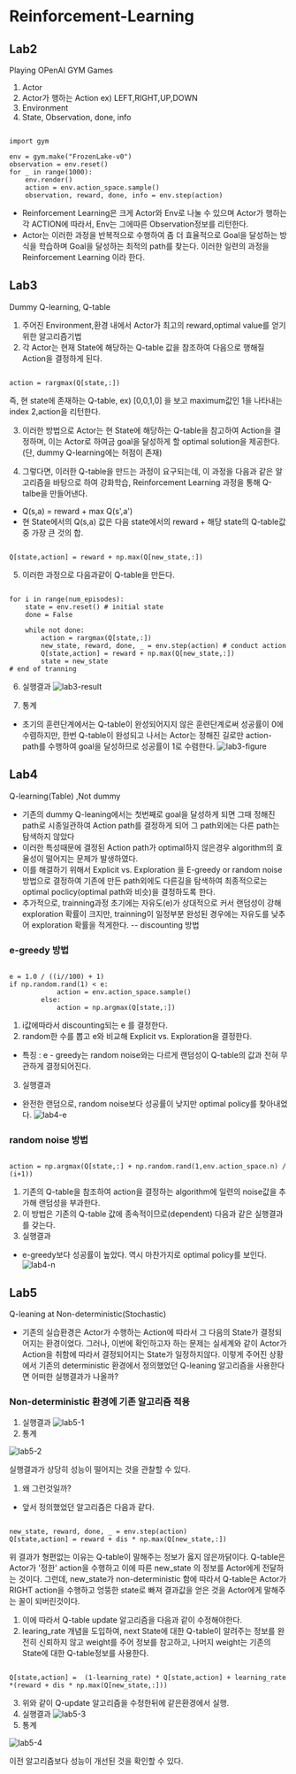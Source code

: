 # Reinforcement-Learning

## Lab2
Playing OPenAI GYM Games
1. Actor
2. Actor가 행하는 Action ex) LEFT,RIGHT,UP,DOWN
3. Environment
4. State, Observation, done, info

<pre><code>
import gym

env = gym.make("FrozenLake-v0")
observation = env.reset()
for _ in range(1000):
	env.render()
	action = env.action_space.sample()
	observation, reward, done, info = env.step(action)
</code></pre>

- Reinforcement Learning은 크게 Actor와 Env로 나눌 수 있으며 Actor가 행하는 각 ACTION에 따라서, Env는 그에따른 Observation정보를 리턴한다.
- Actor는 이러한 과정을 반복적으로 수행하여 좀 더 효율적으로 Goal을 달성하는 방식을 학습하며 Goal을 달성하는 최적의 path를 찾는다. 이러한 일련의 과정을 Reinforcement Learning 이라 한다.

## Lab3
Dummy Q-learning, Q-table
1. 주어진 Environment,환경 내에서 Actor가 최고의 reward,optimal value를 얻기위한 알고리즘기법
2. 각 Actor는 현재 State에 해당하는 Q-table 값을 참조하여 다음으로 행해질 Action을 결정하게 된다.

<pre><code>
action = rargmax(Q[state,:])
</code></pre>

즉, 현 state에 존재하는 Q-table, ex) [0,0,1,0] 을 보고 maximum값인 1을 나타내는 index 2,action을 리턴한다.

3. 이러한 방법으로 Actor는 현 State에 해당하는 Q-table을 참고하여 Action을 결정하며, 이는 Actor로 하여금 goal을 달성하게 할 optimal solution을 제공한다.(단, dummy Q-learning에는 허점이 존재)

4. 그렇다면, 이러한 Q-table을 만드는 과정이 요구되는데, 이 과정을 다음과 같은 알고리즘을 바탕으로 하여 강화학습, Reinforcement Learning 과정을 통해 Q-talbe을 만들어낸다.
- Q(s,a) = reward + max Q(s',a')
- 현 State에서의 Q(s,a) 값은 다음 state에서의 reward + 해당 state의 Q-table값중 가장 큰 것의 합.

<pre><code>
Q[state,action] = reward + np.max(Q[new_state,:])
</code></pre>
5. 이러한 과정으로 다음과같이 Q-table을 만든다.
<pre><code>
for i in range(num_episodes):
	state = env.reset() # initial state
	done = False

	while not done:
		action = rargmax(Q[state,:])
		new_state, reward, done, _ = env.step(action) # conduct action
		Q[state,action] = reward + np.max(Q[new_state,:])
		state = new_state
# end of tranning
</code></pre>

6. 실행결과
![lab3-result](/lab3/result/lab3_result.png)

7. 통계
- 초기의 훈련단계에서는 Q-table이 완성되어지지 않은 훈련단계로써 성공률이 0에 수렴하지만, 한번 Q-table이 완성되고 나서는 Actor는 정해진 길로만 action-path를 수행하여 goal을 달성하므로 성공률이 1로 수렴한다.
![lab3-figure](/lab3/result/figure.png)

## Lab4
Q-learning(Table) ,Not dummy
- 기존의 dummy Q-leaning에서는 첫번째로 goal을 달성하게 되면 그때 정해진 path로 시종일관하여 Action path를 결정하게 되어 그 path외에는 다른 path는 탐색하지 않았다
- 이러한 특성때문에 결정된 Action path가 optimal하지 않은경우 algorithm의 효율성이 떨어지는 문제가 발생하였다.
- 이를 해결하기 위해서 Explicit vs. Exploration 을 E-greedy or random noise방법으로 결정하여 기존에 만든 path외에도 다른길을 탐색하여 최종적으로는 optimal poclicy(optimal path와 비슷)을 결정하도록 한다.
- 추가적으로, trainning과정 초기에는 자유도(e)가 상대적으로 커서 랜덤성이 강해 exploration 확률이 크지만, trainning이 일정부분 완성된 경우에는 자유도를 낮추어 exploration 확률을 적게한다. -- discounting 방법

### e-greedy 방법
<pre><code>
e = 1.0 / ((i//100) + 1)
if np.random.rand(1) < e:
			action = env.action_space.sample()
		else:
			action = np.argmax(Q[state,:])
</code></pre>
1. i값에따라서 discounting되는 e 를 결정한다.
2. random한 수를 뽑고 e와 비교해 Explicit vs. Exploration을 결정한다.
- 특징 : e - greedy는 random noise와는 다르게 랜덤성이 Q-table의 값과 전혀 무관하게 결정되어진다.
3. 실행결과
- 완전한 랜덤으로, random noise보다 성공률이 낮지만 optimal policy를 찾아내었다.
![lab4-e](/lab4/result/lab4_e.png)
### random noise 방법
<pre><code>
action = np.argmax(Q[state,:] + np.random.rand(1,env.action_space.n) / (i+1))
</code></pre>
1. 기존의 Q-table을 참조하여 action을 결정하는 algorithm에 일련의 noise값을 추가해 랜덤성을 부과한다.
2. 이 방법은 기존의 Q-table 값에 종속적이므로(dependent) 다음과 같은 실행결과를 갖는다.
3. 실행결과
- e-greedy보다 성공률이 높았다. 역시 마찬가지로 optimal policy를 보인다.
![lab4-n](/lab4/result/lab4_n.png)

## Lab5
Q-leaning at Non-deterministic(Stochastic)
- 기존의 실습환경은 Actor가 수행하는 Action에 따라서 그 다음의 State가 결정되어지는 환경이었다. 그러나, 이번에 확인하고자 하는 문제는 실세계와 같이 Actor가 Action을 취함에 따라서 결정되어지는 State가 일정하지않다.
이렇게 주어진 상황에서 기존의 deterministic 환경에서 정의했었던 Q-leaning 알고리즘을 사용한다면 어떠한 실행결과가 나올까?

### Non-deterministic 환경에 기존 알고리즘 적용
1. 실행결과
![lab5-1](/lab5/result/lab5_result1.png)
2. 통계

![lab5-2](/lab5/result/figure1.png)

실행결과가 상당히 성능이 떨어지는 것을 관찰할 수 있다.
1. 왜 그런것일까?
- 앞서 정의했었던 알고리즘은 다음과 같다.
<pre><code>
new_state, reward, done, _ = env.step(action)
Q[state,action] = reward + dis * np.max(Q[new_state,:])
</code></pre>
위 결과가 형편없는 이유는 Q-table이 말해주는 정보가 옳지 않은까닭이다. Q-table은 Actor가 '정한' action을 수행하고 이에 따른 new_state 의 정보를 Actor에게 전달하는 것이다. 그런데, new_state가 non-deterministic 함에 따라서 Q-table은 Actor가 RIGHT action을 수행하고 엉뚱한 state로 빠져 결과값을 얻은 것을 Actor에게 말해주는 꼴이 되버린것이다.
1. 이에 따라서 Q-table update 알고리즘을 다음과 같이 수정해야한다.
2. learing_rate 개념을 도입하여, next State에 대한 Q-table이 알려주는 정보를 완전히 신뢰하지 않고 weight를 주어 정보를 참고하고, 나머지 weight는 기존의 State에 대한 Q-table정보를 사용한다.
<pre><code>
Q[state,action] =  (1-learning_rate) * Q[state,action] + learning_rate *(reward + dis * np.max(Q[new_state,:]))
</code></pre>

3. 위와 같이 Q-update 알고리즘을 수정한뒤에 같은환경에서 실행.
4. 실행결과
![lab5-3](/lab5/result/lab5_result2.png)
5. 통계

![lab5-4](/lab5/result/figure2.png)

이전 알고리즘보다 성능이  개선된 것을 확인할 수 있다.

